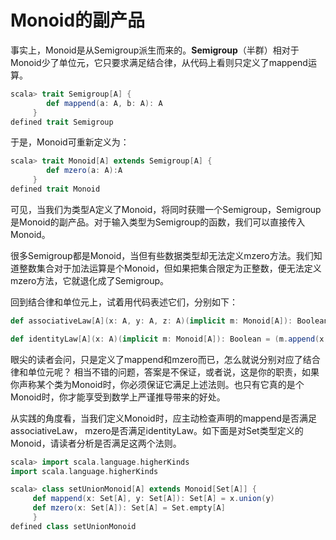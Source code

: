 # Monoid的副产品

事实上，Monoid是从Semigroup派生而来的。**Semigroup**（半群）相对于Monoid少了单位元，它只要求满足结合律，从代码上看则只定义了mappend运算。
```scala
scala> trait Semigroup[A] {
        def mappend(a: A, b: A): A
     }
defined trait Semigroup
```
于是，Monoid可重新定义为：
```scala
scala> trait Monoid[A] extends Semigroup[A] {
        def mzero(a: A):A
     }
defined trait Monoid
```
可见，当我们为类型A定义了Monoid，将同时获赠一个Semigroup，Semigroup是Monoid的副产品。对于输入类型为Semigroup的函数，我们可以直接传入Monoid。

很多Semigroup都是Monoid，当但有些数据类型却无法定义mzero方法。我们知道整数集合对于加法运算是个Monoid，但如果把集合限定为正整数，便无法定义mzero方法，它就退化成了Semigroup。

回到结合律和单位元上，试着用代码表述它们，分别如下：
```scala
def associativeLaw[A](x: A, y: A, z: A)(implicit m: Monoid[A]): Boolean  = m.mappend(m.mappend(x, y), z) == m.mappend(x, m.mappend(y, z))

def identityLaw[A](x: A)(implicit m: Monoid[A]): Boolean = (m.append(x, m.mzero) == x) && (m.append(m.mzero, x) == x)
```

眼尖的读者会问，只是定义了mappend和mzero而已，怎么就说分别对应了结合律和单位元呢？ 相当不错的问题，答案是不保证，或者说，这是你的职责，如果你声称某个类为Monoid时，你必须保证它满足上述法则。也只有它真的是个Monoid时，你才能享受到数学上严谨推导带来的好处。

从实践的角度看，当我们定义Monoid时，应主动检查声明的mappend是否满足associativeLaw， mzero是否满足identityLaw。如下面是对Set类型定义的Monoid，请读者分析是否满足这两个法则。

```scala
scala> import scala.language.higherKinds
import scala.language.higherKinds

scala> class setUnionMonoid[A] extends Monoid[Set[A]] {
     def mappend(x: Set[A], y: Set[A]): Set[A] = x.union(y)
     def mzero(x: Set[A]): Set[A] = Set.empty[A]
     }
defined class setUnionMonoid

```
